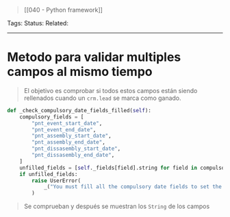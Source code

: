 > [[040 - Python framework]]

Tags: 
Status: 
Related: 

___

# Metodo para validar multiples campos al mismo tiempo

> El objetivo es comprobar si todos estos campos están siendo rellenados cuando un `crm.lead` se marca como ganado.

```python
def _check_compulsory_date_fields_filled(self):  
    compulsory_fields = [  
        "pnt_event_start_date",  
        "pnt_event_end_date",  
        "pnt_assembly_start_date",  
        "pnt_assembly_end_date",  
        "pnt_dissasembly_start_date",  
        "pnt_dissasembly_end_date",  
    ]  
    unfilled_fields = [self._fields[field].string for field in compulsory_fields if not self[field]]  
    if unfilled_fields:  
        raise UserError(  
            _("You must fill all the compulsory date fields to set the lead as won: %s") % "\n ".join(unfilled_fields)  
        )
```

> Se comprueban y después se muestran los `String` de los campos